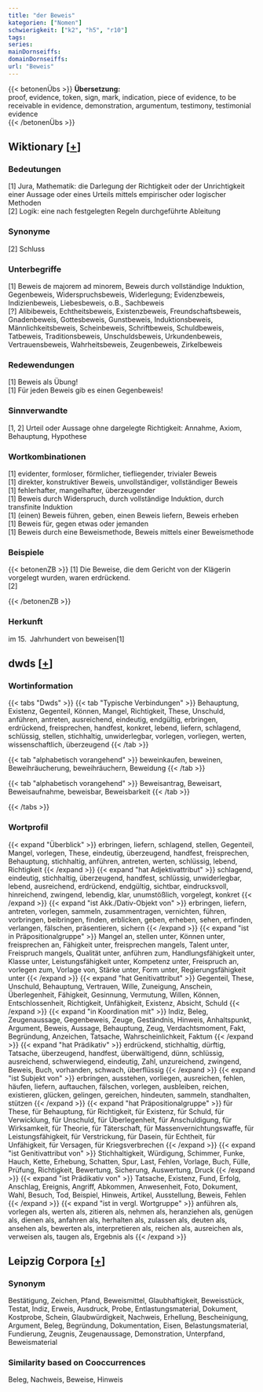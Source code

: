 ```yaml
---
title: "der Beweis"
kategorien: ["Nomen"]
schwierigkeit: ["k2", "h5", "r10"]
tags:
series:
mainDornseiffs:
domainDornseiffs:
url: "Beweis"
---
```


{{< betonenÜbs >}}
**Übersetzung:**  
proof, evidence, token, sign, mark, indication, piece of evidence, to be receivable in evidence, demonstration, argumentum, testimony, testimonial evidence  
{{< /betonenÜbs >}}

## Wiktionary [[+](https://de.wiktionary.org/wiki/Beweis)]

### Bedeutungen
[1] Jura, Mathematik: die Darlegung der Richtigkeit oder der Unrichtigkeit einer Aussage oder eines Urteils mittels empirischer oder logischer Methoden  
[2] Logik: eine nach festgelegten Regeln durchgeführte Ableitung  

### Synonyme
[2] Schluss  

### Unterbegriffe
[1] Beweis de majorem ad minorem, Beweis durch vollständige Induktion, Gegenbeweis, Widerspruchsbeweis, Widerlegung; Evidenzbeweis, Indizienbeweis, Liebesbeweis, o.B., Sachbeweis  
[?] Alibibeweis, Echtheitsbeweis, Existenzbeweis, Freundschaftsbeweis, Gnadenbeweis, Gottesbeweis, Gunstbeweis, Induktionsbeweis, Männlichkeitsbeweis, Scheinbeweis, Schriftbeweis, Schuldbeweis, Tatbeweis, Traditionsbeweis, Unschuldsbeweis, Urkundenbeweis, Vertrauensbeweis, Wahrheitsbeweis, Zeugenbeweis, Zirkelbeweis  

### Redewendungen
[1] Beweis als Übung!  
[1] Für jeden Beweis gib es einen Gegenbeweis!  

### Sinnverwandte
[1, 2] Urteil oder Aussage ohne dargelegte Richtigkeit: Annahme, Axiom, Behauptung, Hypothese  

### Wortkombinationen
[1] evidenter, formloser, förmlicher, tiefliegender, trivialer Beweis  
[1] direkter, konstruktiver Beweis, unvollständiger, vollständiger Beweis  
[1] fehlerhafter, mangelhafter, überzeugender  
[1] Beweis durch Widerspruch, durch vollständige Induktion, durch transfinite Induktion  
[1] (einen) Beweis führen, geben, einen Beweis liefern, Beweis erheben  
[1] Beweis für, gegen etwas oder jemanden  
[1] Beweis durch eine Beweismethode, Beweis mittels einer Beweismethode  

### Beispiele
{{< betonenZB >}}
[1] Die Beweise, die dem Gericht von der Klägerin vorgelegt wurden, waren erdrückend.  
[2]  

{{< /betonenZB >}}
### Herkunft
im 15. Jahrhundert von beweisen[1]  



## dwds [[+](https://www.dwds.de/wb/Beweis)]

### Wortinformation
{{< tabs "Dwds" >}}
{{< tab "Typische Verbindungen" >}}
Behauptung, Existenz, Gegenteil, Können, Mangel, Richtigkeit, These, Unschuld, anführen, antreten, ausreichend, eindeutig, endgültig, erbringen, erdrückend, freisprechen, handfest, konkret, lebend, liefern, schlagend, schlüssig, stellen, stichhaltig, unwiderlegbar, vorlegen, vorliegen, werten, wissenschaftlich, überzeugend
{{< /tab >}}

{{< tab "alphabetisch vorangehend" >}}
beweinkaufen, beweinen, Beweihräucherung, beweihräuchern, Beweidung
{{< /tab >}}

{{< tab "alphabetisch vorangehend" >}}
Beweisantrag, Beweisart, Beweisaufnahme, beweisbar, Beweisbarkeit
{{< /tab >}}

{{< /tabs >}}

### Wortprofil
{{< expand "Überblick" >}} erbringen, liefern, schlagend, stellen, Gegenteil, Mangel, vorlegen, These, eindeutig, überzeugend, handfest, freisprechen, Behauptung, stichhaltig, anführen, antreten, werten, schlüssig, lebend, Richtigkeit {{< /expand >}}
{{< expand "hat Adjektivattribut" >}} schlagend, eindeutig, stichhaltig, überzeugend, handfest, schlüssig, unwiderlegbar, lebend, ausreichend, erdrückend, endgültig, sichtbar, eindrucksvoll, hinreichend, zwingend, lebendig, klar, unumstößlich, vorgelegt, konkret {{< /expand >}}
{{< expand "ist Akk./Dativ-Objekt von" >}} erbringen, liefern, antreten, vorlegen, sammeln, zusammentragen, vernichten, führen, vorbringen, beibringen, finden, erblicken, geben, erheben, sehen, erfinden, verlangen, fälschen, präsentieren, sichern {{< /expand >}}
{{< expand "ist in Präpositionalgruppe" >}} Mangel an, stellen unter, Können unter, freisprechen an, Fähigkeit unter, freisprechen mangels, Talent unter, Freispruch mangels, Qualität unter, anführen zum, Handlungsfähigkeit unter, Klasse unter, Leistungsfähigkeit unter, Kompetenz unter, Freispruch an, vorlegen zum, Vorlage von, Stärke unter, Form unter, Regierungsfähigkeit unter {{< /expand >}}
{{< expand "hat Genitivattribut" >}} Gegenteil, These, Unschuld, Behauptung, Vertrauen, Wille, Zuneigung, Anschein, Überlegenheit, Fähigkeit, Gesinnung, Vermutung, Willen, Können, Entschlossenheit, Richtigkeit, Unfähigkeit, Existenz, Absicht, Schuld {{< /expand >}}
{{< expand "in Koordination mit" >}} Indiz, Beleg, Zeugenaussage, Gegenbeweis, Zeuge, Geständnis, Hinweis, Anhaltspunkt, Argument, Beweis, Aussage, Behauptung, Zeug, Verdachtsmoment, Fakt, Begründung, Anzeichen, Tatsache, Wahrscheinlichkeit, Faktum {{< /expand >}}
{{< expand "hat Prädikativ" >}} erdrückend, stichhaltig, dürftig, Tatsache, überzeugend, handfest, überwältigend, dünn, schlüssig, ausreichend, schwerwiegend, eindeutig, Zahl, unzureichend, zwingend, Beweis, Buch, vorhanden, schwach, überflüssig {{< /expand >}}
{{< expand "ist Subjekt von" >}} erbringen, ausstehen, vorliegen, ausreichen, fehlen, häufen, liefern, auftauchen, fälschen, vorlegen, ausbleiben, reichen, existieren, glücken, gelingen, gereichen, hindeuten, sammeln, standhalten, stützen {{< /expand >}}
{{< expand "hat Präpositionalgruppe" >}} für These, für Behauptung, für Richtigkeit, für Existenz, für Schuld, für Verwicklung, für Unschuld, für Überlegenheit, für Anschuldigung, für Wirksamkeit, für Theorie, für Täterschaft, für Massenvernichtungswaffe, für Leistungsfähigkeit, für Verstrickung, für Dasein, für Echtheit, für Unfähigkeit, für Versagen, für Kriegsverbrechen {{< /expand >}}
{{< expand "ist Genitivattribut von" >}} Stichhaltigkeit, Würdigung, Schimmer, Funke, Hauch, Kette, Erhebung, Schatten, Spur, Last, Fehlen, Vorlage, Buch, Fülle, Prüfung, Richtigkeit, Bewertung, Sicherung, Auswertung, Druck {{< /expand >}}
{{< expand "ist Prädikativ von" >}} Tatsache, Existenz, Fund, Erfolg, Anschlag, Ereignis, Angriff, Abkommen, Anwesenheit, Foto, Dokument, Wahl, Besuch, Tod, Beispiel, Hinweis, Artikel, Ausstellung, Beweis, Fehlen {{< /expand >}}
{{< expand "ist in vergl. Wortgruppe" >}} anführen als, vorlegen als, werten als, zitieren als, nehmen als, heranziehen als, genügen als, dienen als, anfahren als, herhalten als, zulassen als, deuten als, ansehen als, bewerten als, interpretieren als, reichen als, ausreichen als, verweisen als, taugen als, Ergebnis als {{< /expand >}}

## Leipzig Corpora [[+](https://corpora.uni-leipzig.de/en/res?word=Beweis&corpusId=deu_newscrawl-public_2018)]


### Synonym
Bestätigung, Zeichen, Pfand, Beweismittel, Glaubhaftigkeit, Beweisstück, Testat, Indiz, Erweis, Ausdruck, Probe, Entlastungsmaterial, Dokument, Kostprobe, Schein, Glaubwürdigkeit, Nachweis, Erhellung, Bescheinigung, Argument, Beleg, Begründung, Dokumentation, Eisen, Belastungsmaterial, Fundierung, Zeugnis, Zeugenaussage, Demonstration, Unterpfand, Beweismaterial


### Similarity based on Cooccurrences
Beleg, Nachweis, Beweise, Hinweis

